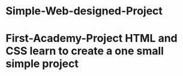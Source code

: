 # Simple-Web-designed-Project
# First-Academy-Project HTML and CSS learn to create a one small simple project

